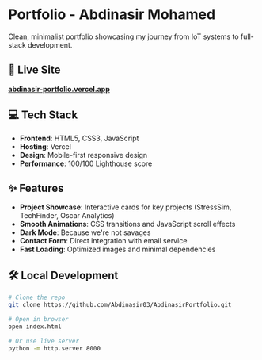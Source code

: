 # Portfolio - Abdinasir Mohamed

Clean, minimalist portfolio showcasing my journey from IoT systems to full-stack development.

## 🚀 Live Site

[**abdinasir-portfolio.vercel.app**](https://abdinasir-portfolio.vercel.app/)

## 💻 Tech Stack

- **Frontend**: HTML5, CSS3, JavaScript
- **Hosting**: Vercel
- **Design**: Mobile-first responsive design
- **Performance**: 100/100 Lighthouse score

## ✨ Features

- **Project Showcase**: Interactive cards for key projects (StressSim, TechFinder, Oscar Analytics)
- **Smooth Animations**: CSS transitions and JavaScript scroll effects
- **Dark Mode**: Because we're not savages
- **Contact Form**: Direct integration with email service
- **Fast Loading**: Optimized images and minimal dependencies

## 🛠️ Local Development

```bash
# Clone the repo
git clone https://github.com/Abdinasir03/AbdinasirPortfolio.git

# Open in browser
open index.html

# Or use live server
python -m http.server 8000
